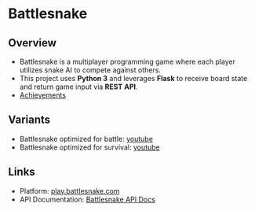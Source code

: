 # Battlesnake
## Overview
* Battlesnake is a multiplayer programming game where each player utilizes snake AI to compete against others.
* This project uses **Python 3** and leverages **Flask** to receive board state and return game input via **REST API**.
* [Achievements](https://play.battlesnake.com/profile/ericpien#achievements)


## Variants
* Battlesnake optimized for battle: [youtube](https://youtu.be/WAP-yWF8-fs?si=H-uuffP_6TcKpa0E)
* Battlesnake optimized for survival: [youtube](https://youtu.be/cdetPrKb_zA?si=qiVxjQG5fpNy8gUC)

## Links
* Platform: [play.battlesnake.com](https://play.battlesnake.com)
* API Documentation: [Battlesnake API Docs](https://docs.battlesnake.com/api)
